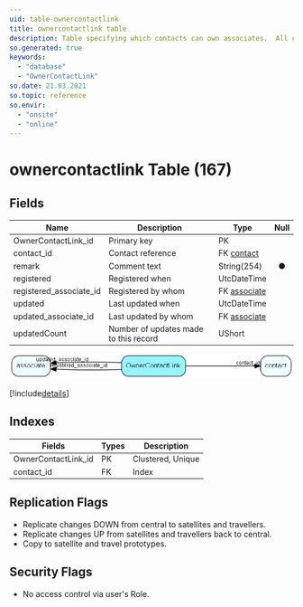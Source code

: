 ```yaml
---
uid: table-ownercontactlink
title: ownercontactlink table
description: Table specifying which contacts can own associates.  All contacts that have rows in this table (i.e. rows with contact_id pointing to them) will be offered as associate owners in the maintenance client and as candidate Satellite owners. Such contacts have restrictions on editing and deletion to protect database consistency. 
so.generated: true
keywords:
  - "database"
  - "OwnerContactLink"
so.date: 21.03.2021
so.topic: reference
so.envir:
  - "onsite"
  - "online"
---
```


# ownercontactlink Table (167)

## Fields

| Name | Description | Type | Null |
|------|-------------|------|:----:|
|OwnerContactLink\_id|Primary key|PK| |
|contact\_id|Contact reference|FK [contact](contact.md)| |
|remark|Comment text|String(254)|&#x25CF;|
|registered|Registered when|UtcDateTime| |
|registered\_associate\_id|Registered by whom|FK [associate](associate.md)| |
|updated|Last updated when|UtcDateTime| |
|updated\_associate\_id|Last updated by whom|FK [associate](associate.md)| |
|updatedCount|Number of updates made to this record|UShort| |


![OwnerContactLink table relationship diagram](./media/OwnerContactLink.png)

[!include[details](./includes/OwnerContactLink.md)]

## Indexes

| Fields | Types | Description |
|--------|-------|-------------|
|OwnerContactLink\_id |PK |Clustered, Unique |
|contact\_id |FK |Index |

## Replication Flags

* Replicate changes DOWN from central to satellites and travellers.
* Replicate changes UP from satellites and travellers back to central.
* Copy to satellite and travel prototypes.

## Security Flags

* No access control via user's Role.

